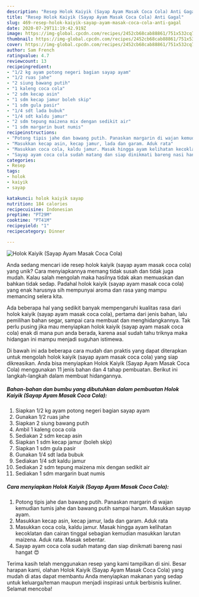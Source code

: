 ```yaml
---
description: "Resep Holok Kaiyik (Sayap Ayam Masak Coca Cola) Anti Gagal"
title: "Resep Holok Kaiyik (Sayap Ayam Masak Coca Cola) Anti Gagal"
slug: 469-resep-holok-kaiyik-sayap-ayam-masak-coca-cola-anti-gagal
date: 2020-07-29T11:19:42.919Z
image: https://img-global.cpcdn.com/recipes/2452cb68cab88861/751x532cq70/holok-kaiyik-sayap-ayam-masak-coca-cola-foto-resep-utama.jpg
thumbnail: https://img-global.cpcdn.com/recipes/2452cb68cab88861/751x532cq70/holok-kaiyik-sayap-ayam-masak-coca-cola-foto-resep-utama.jpg
cover: https://img-global.cpcdn.com/recipes/2452cb68cab88861/751x532cq70/holok-kaiyik-sayap-ayam-masak-coca-cola-foto-resep-utama.jpg
author: Sam French
ratingvalue: 4.7
reviewcount: 13
recipeingredient:
- "1/2 kg ayam potong negeri bagian sayap ayam"
- "1/2 ruas jahe"
- "2 siung bawang putih"
- "1 kaleng coca cola"
- "2 sdm kecap asin"
- "1 sdm kecap jamur boleh skip"
- "1 sdm gula pasir"
- "1/4 sdt lada bubuk"
- "1/4 sdt kaldu jamur"
- "2 sdm tepung maizena mix dengan sedikit air"
- "1 sdm margarin buat numis"
recipeinstructions:
- "Potong tipis jahe dan bawang putih. Panaskan margarin di wajan kemudian tumis jahe dan bawang putih sampai harum. Masukkan sayap ayam."
- "Masukkan kecap asin, kecap jamur, lada dan garam. Aduk rata"
- "Masukkan coca cola, kaldu jamur. Masak hingga ayam kelihatan kecoklatan dan cairan tinggal sebagian kemudian masukkan larutan maizena. Aduk rata. Masak sebentar."
- "Sayap ayam coca cola sudah matang dan siap dinikmati bareng nasi hangat 😍"
categories:
- Resep
tags:
- holok
- kaiyik
- sayap

katakunci: holok kaiyik sayap 
nutrition: 184 calories
recipecuisine: Indonesian
preptime: "PT29M"
cooktime: "PT41M"
recipeyield: "1"
recipecategory: Dinner

---
```



![Holok Kaiyik (Sayap Ayam Masak Coca Cola)](https://img-global.cpcdn.com/recipes/2452cb68cab88861/751x532cq70/holok-kaiyik-sayap-ayam-masak-coca-cola-foto-resep-utama.jpg)

Anda sedang mencari ide resep holok kaiyik (sayap ayam masak coca cola) yang unik? Cara menyiapkannya memang tidak susah dan tidak juga mudah. Kalau salah mengolah maka hasilnya tidak akan memuaskan dan bahkan tidak sedap. Padahal holok kaiyik (sayap ayam masak coca cola) yang enak harusnya sih mempunyai aroma dan rasa yang mampu memancing selera kita.

Ada beberapa hal yang sedikit banyak mempengaruhi kualitas rasa dari holok kaiyik (sayap ayam masak coca cola), pertama dari jenis bahan, lalu pemilihan bahan segar, sampai cara membuat dan menghidangkannya. Tak perlu pusing jika mau menyiapkan holok kaiyik (sayap ayam masak coca cola) enak di mana pun anda berada, karena asal sudah tahu triknya maka hidangan ini mampu menjadi suguhan istimewa.




Di bawah ini ada beberapa cara mudah dan praktis yang dapat diterapkan untuk mengolah holok kaiyik (sayap ayam masak coca cola) yang siap dikreasikan. Anda bisa menyiapkan Holok Kaiyik (Sayap Ayam Masak Coca Cola) menggunakan 11 jenis bahan dan 4 tahap pembuatan. Berikut ini langkah-langkah dalam membuat hidangannya.

<!--inarticleads1-->

##### Bahan-bahan dan bumbu yang dibutuhkan dalam pembuatan Holok Kaiyik (Sayap Ayam Masak Coca Cola):

1. Siapkan 1/2 kg ayam potong negeri bagian sayap ayam
1. Gunakan 1/2 ruas jahe
1. Siapkan 2 siung bawang putih
1. Ambil 1 kaleng coca cola
1. Sediakan 2 sdm kecap asin
1. Siapkan 1 sdm kecap jamur (boleh skip)
1. Siapkan 1 sdm gula pasir
1. Gunakan 1/4 sdt lada bubuk
1. Sediakan 1/4 sdt kaldu jamur
1. Sediakan 2 sdm tepung maizena mix dengan sedikit air
1. Sediakan 1 sdm margarin buat numis




<!--inarticleads2-->

##### Cara menyiapkan Holok Kaiyik (Sayap Ayam Masak Coca Cola):

1. Potong tipis jahe dan bawang putih. Panaskan margarin di wajan kemudian tumis jahe dan bawang putih sampai harum. Masukkan sayap ayam.
1. Masukkan kecap asin, kecap jamur, lada dan garam. Aduk rata
1. Masukkan coca cola, kaldu jamur. Masak hingga ayam kelihatan kecoklatan dan cairan tinggal sebagian kemudian masukkan larutan maizena. Aduk rata. Masak sebentar.
1. Sayap ayam coca cola sudah matang dan siap dinikmati bareng nasi hangat 😍




Terima kasih telah menggunakan resep yang kami tampilkan di sini. Besar harapan kami, olahan Holok Kaiyik (Sayap Ayam Masak Coca Cola) yang mudah di atas dapat membantu Anda menyiapkan makanan yang sedap untuk keluarga/teman maupun menjadi inspirasi untuk berbisnis kuliner. Selamat mencoba!
